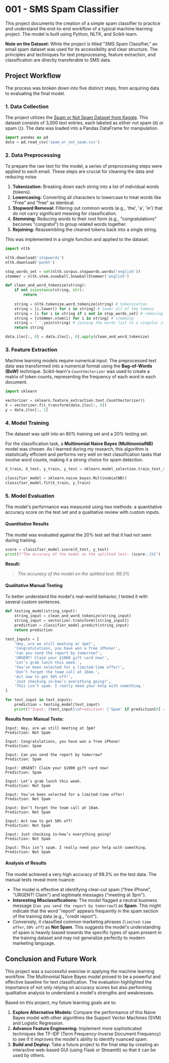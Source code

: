 # 001 - SMS Spam Classifier

This project documents the creation of a simple spam classifier to practice and understand the end-to-end workflow of a typical machine learning project. The model is built using Python, NLTK, and Scikit-learn.

**Note on the Dataset:** While the project is titled "SMS Spam Classifier," an email spam dataset was used for its accessibility and clear structure. The principles and techniques for text preprocessing, feature extraction, and classification are directly transferable to SMS data.

## Project Workflow

The process was broken down into five distinct steps, from acquiring data to evaluating the final model.

### 1. Data Collection

The project utilizes the [Spam or Not Spam Dataset from Kaggle](https://www.kaggle.com/datasets/ozlerhakan/spam-or-not-spam-dataset). This dataset consists of 3,000 text entries, each labeled as either not spam (`0`) or spam (`1`). The data was loaded into a Pandas DataFrame for manipulation.

```python
import pandas as pd
data = pd.read_csv('spam_or_not_spam.csv')
```

### 2. Data Preprocessing

To prepare the raw text for the model, a series of preprocessing steps were applied to each email. These steps are crucial for cleaning the data and reducing noise:

1.  **Tokenization:** Breaking down each string into a list of individual words (tokens).
2.  **Lowercasing:** Converting all characters to lowercase to treat words like "Free" and "free" as identical.
3.  **Stopword Removal:** Filtering out common words (e.g., 'the', 'a', 'in') that do not carry significant meaning for classification.
4.  **Stemming:** Reducing words to their root form (e.g., "congratulations" becomes "congratul") to group related words together.
5.  **Rejoining:** Reassembling the cleaned tokens back into a single string.

This was implemented in a single function and applied to the dataset.

```python
import nltk

nltk.download('stopwords')
nltk.download('punkt')

stop_words_set = set(nltk.corpus.stopwords.words('english'))
stemmer = nltk.stem.snowball.SnowballStemmer('english')

def clean_and_word_tokenize(string):
    if not isinstance(string, str):
        return ''
    
    string = nltk.tokenize.word_tokenize(string) # tokenization
    string = [i.lower() for i in string] # lower all of the tokens
    string = [i for i in string if i not in stop_words_set] # removing the words that are stop word
    string = [stemmer.stem(i) for i in string] # stemming
    string = ' '.join(string) # joining the words list to a singular string
    return string

data.iloc[:, 0] = data.iloc[:, 0].apply(clean_and_word_tokenize)
```

### 3. Feature Extraction

Machine learning models require numerical input. The preprocessed text data was transformed into a numerical format using the **Bag-of-Words (BoW)** technique. Scikit-learn's `CountVectorizer` was used to create a matrix of token counts, representing the frequency of each word in each document.

```python
import sklearn

vectorizer = sklearn.feature_extraction.text.CountVectorizer()
X = vectorizer.fit_transform(data.iloc[:, 0])
y = data.iloc[:, 1]
```

### 4. Model Training

The dataset was split into an 80% training set and a 20% testing set.

For the classification task, a **Multinomial Naive Bayes (MultinomialNB)** model was chosen. As I learned during my research, this algorithm is statistically efficient and performs very well on text classification tasks that involve word counts, making it a strong choice for spam detection.

```python
X_train, X_test, y_train, y_test = sklearn.model_selection.train_test_split(X, y, test_size=0.2, random_state=0)

classifier_model = sklearn.naive_bayes.MultinomialNB()
classifier_model.fit(X_train, y_train)
```

### 5. Model Evaluation

The model's performance was measured using two methods: a quantitative accuracy score on the test set and a qualitative review with custom inputs.

#### **Quantitative Results**

The model was evaluated against the 20% test set that it had not seen during training.

```python
score = classifier_model.score(X_test, y_test)
print(f"The accuracy of the model on the splitted test: {score:.1%}")
```

**Result:**
> *The accuracy of the model on the splitted test: 99.3%*

#### **Qualitative Manual Testing**

To better understand the model's real-world behavior, I tested it with several custom sentences.

```python
def testing_model(string_input):
    string_input = clean_and_word_tokenize(string_input)
    string_input = vectorizer.transform([string_input])
    prediction = classifier_model.predict(string_input)
    return prediction

test_inputs = [
    'Hey, are we still meeting at 3pm?',
    'Congratulations, you have won a free iPhone!',
    'Can you send the report by tomorrow?',
    'URGENT! Claim your $1000 gift card now!',
    'Let’s grab lunch this week.',
    'You’ve been selected for a limited-time offer!',
    'Don’t forget the team call at 10am.',
    'Act now to get 50% off!',
    'Just checking in—how’s everything going?',
    'This isn’t spam. I really need your help with something.'
]

for test_input in test_inputs:
    prediction = testing_model(test_input)
    print(f"Input: {test_input}\nPrediction: {'Spam' if prediction[0] == 1 else 'Not Spam'}\n")
```

**Results from Manual Tests:**
```
Input: Hey, are we still meeting at 3pm?
Prediction: Not Spam

Input: Congratulations, you have won a free iPhone!
Prediction: Spam

Input: Can you send the report by tomorrow?
Prediction: Spam

Input: URGENT! Claim your $1000 gift card now!
Prediction: Spam

Input: Let’s grab lunch this week.
Prediction: Not Spam

Input: You’ve been selected for a limited-time offer!
Prediction: Not Spam

Input: Don’t forget the team call at 10am.
Prediction: Not Spam

Input: Act now to get 50% off!
Prediction: Not Spam

Input: Just checking in—how’s everything going?
Prediction: Not Spam

Input: This isn’t spam. I really need your help with something.
Prediction: Not Spam
```

#### **Analysis of Results**

The model achieved a very high accuracy of 99.3% on the test data. The manual tests reveal more nuance:
*   The model is effective at identifying clear-cut spam ("free iPhone", "URGENT! Claim") and legitimate messages ("meeting at 3pm").
*   **Interesting Misclassifications:** The model flagged a neutral business message (`Can you send the report by tomorrow?`) as **Spam**. This might indicate that the word "report" appears frequently in the spam section of the training data (e.g., "credit report").
*   Conversely, it classified common marketing phrases (`limited-time offer`, `50% off`) as **Not Spam**. This suggests the model's understanding of spam is heavily biased towards the specific types of spam present in the training dataset and may not generalize perfectly to modern marketing language.

## Conclusion and Future Work

This project was a successful exercise in applying the machine learning workflow. The Multinomial Naive Bayes model proved to be a powerful and effective baseline for text classification. The evaluation highlighted the importance of not only relying on accuracy scores but also performing qualitative analysis to understand a model's strengths and weaknesses.

Based on this project, my future learning goals are to:
1.  **Explore Alternative Models:** Compare the performance of this Naive Bayes model with other algorithms like Support Vector Machines (SVM) and Logistic Regression.
2.  **Advance Feature Engineering:** Implement more sophisticated techniques like TF-IDF (Term Frequency-Inverse Document Frequency) to see if it improves the model's ability to identify nuanced spam.
3.  **Build and Deploy:** Take a future project to the final step by creating an interactive web-based GUI (using Flask or Streamlit) so that it can be used by others.